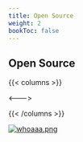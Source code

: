 ```yaml
---
title: Open Source
weight: 2
bookToc: false
---
```


## Open Source




{{< columns >}}


<--->

{{< /columns >}}

[![whoaaa.png](https://i.postimg.cc/NBNvrTBq/whoaaa.png)](/)

